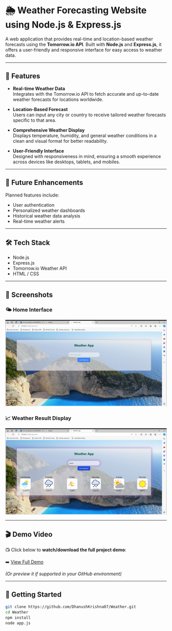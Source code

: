 # 🌦️ Weather Forecasting Website using Node.js & Express.js

A web application that provides real-time and location-based weather forecasts using the **Tomorrow.io API**. Built with **Node.js** and **Express.js**, it offers a user-friendly and responsive interface for easy access to weather data.

---

## 🚀 Features

- **Real-time Weather Data**  
  Integrates with the Tomorrow.io API to fetch accurate and up-to-date weather forecasts for locations worldwide.

- **Location-Based Forecast**  
  Users can input any city or country to receive tailored weather forecasts specific to that area.

- **Comprehensive Weather Display**  
  Displays temperature, humidity, and general weather conditions in a clean and visual format for better readability.

- **User-Friendly Interface**  
  Designed with responsiveness in mind, ensuring a smooth experience across devices like desktops, tablets, and mobiles.

---

## 🔮 Future Enhancements

Planned features include:

- User authentication  
- Personalized weather dashboards  
- Historical weather data analysis  
- Real-time weather alerts  

---

## 🛠️ Tech Stack

- Node.js  
- Express.js  
- Tomorrow.io Weather API  
- HTML / CSS  

---

## 📸 Screenshots

### 🌤️ Home Interface  
![Home Interface](assets/screenshots/Interface.png)

### 📈 Weather Result Display  
![Results](assets/screenshots/Resuts_of_Project.png)

---

## 🎬 Demo Video

📺 Click below to **watch/download the full project demo**:

➡️ [View Full Demo](assets/demo/Full_Demo_Weather_Project.mkv)

*(Or preview it if supported in your GitHub environment)*

---

## 🚀 Getting Started

```bash
git clone https://github.com/DhanushKrishna07/Weather.git
cd Weather
npm install
node app.js
